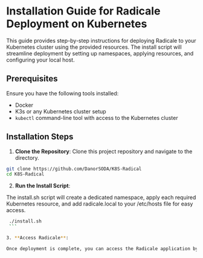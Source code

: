 # Installation Guide for Radicale Deployment on Kubernetes

This guide provides step-by-step instructions for deploying Radicale to your Kubernetes cluster using the provided resources. The install script will streamline deployment by setting up namespaces, applying resources, and configuring your local host.

## Prerequisites

Ensure you have the following tools installed:

- Docker
- K3s or any Kubernetes cluster setup
- `kubectl` command-line tool with access to the Kubernetes cluster

## Installation Steps

1. **Clone the Repository**:
   Clone this project repository and navigate to the directory.

```sh
git clone https://github.com/DanorSODA/K8S-Radical
cd K8S-Radical
```

2. **Run the Install Script**:

The install.sh script will create a dedicated namespace, apply each required Kubernetes resource, and add radicale.local to your /etc/hosts file for easy access.

````sh
 ./install.sh
 ```

3. **Access Radicale**:

Once deployment is complete, you can access the Radicale application by navigating to http://radicale.local in your web browser (assuming Ingress is set up correctly in your cluster).
````
